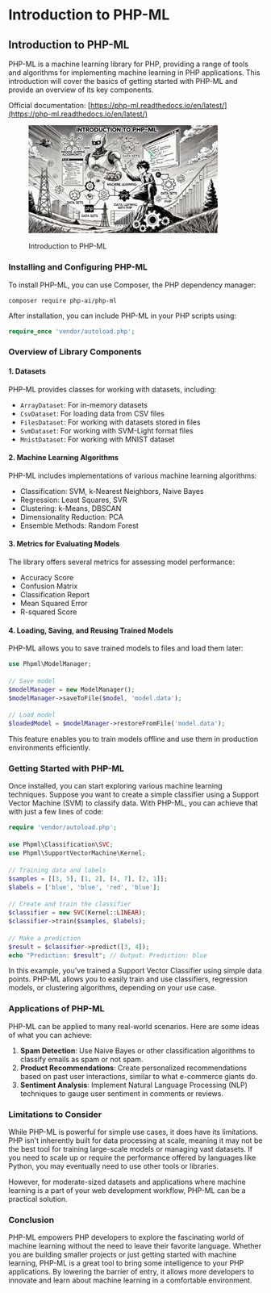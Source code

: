 # Introduction to PHP-ML

## Introduction to PHP-ML

PHP-ML is a machine learning library for PHP, providing a range of tools and algorithms for implementing machine learning in PHP applications. This introduction will cover the basics of getting started with PHP-ML and provide an overview of its key components.

Official documentation: [https://php-ml.readthedocs.io/en/latest/](https://php-ml.readthedocs.io/en/latest/)

<div align="left">

<figure><img src="../../.gitbook/assets/image (21).png" alt="" width="375"><figcaption><p>Introduction to PHP-ML</p></figcaption></figure>

</div>

### Installing and Configuring PHP-ML

To install PHP-ML, you can use Composer, the PHP dependency manager:

```
composer require php-ai/php-ml
```

After installation, you can include PHP-ML in your PHP scripts using:

```php
require_once 'vendor/autoload.php';
```

### Overview of Library Components

#### 1. Datasets

PHP-ML provides classes for working with datasets, including:

* `ArrayDataset`: For in-memory datasets
* `CsvDataset`: For loading data from CSV files
* `FilesDataset`: For working with datasets stored in files
* `SvmDataset`: For working with SVM-Light format files
* `MnistDataset`: For working with MNIST dataset

#### 2. Machine Learning Algorithms

PHP-ML includes implementations of various machine learning algorithms:

* Classification: SVM, k-Nearest Neighbors, Naive Bayes
* Regression: Least Squares, SVR
* Clustering: k-Means, DBSCAN
* Dimensionality Reduction: PCA
* Ensemble Methods: Random Forest

#### 3. Metrics for Evaluating Models

The library offers several metrics for assessing model performance:

* Accuracy Score
* Confusion Matrix
* Classification Report
* Mean Squared Error
* R-squared Score

#### 4. Loading, Saving, and Reusing Trained Models

PHP-ML allows you to save trained models to files and load them later:

```php
use Phpml\ModelManager;

// Save model
$modelManager = new ModelManager();
$modelManager->saveToFile($model, 'model.data');

// Load model
$loadedModel = $modelManager->restoreFromFile('model.data');
```

This feature enables you to train models offline and use them in production environments efficiently.

### **Getting Started with PHP-ML**

Once installed, you can start exploring various machine learning techniques. Suppose you want to create a simple classifier using a Support Vector Machine (SVM) to classify data. With PHP-ML, you can achieve that with just a few lines of code:

```php
require 'vendor/autoload.php';

use Phpml\Classification\SVC;
use Phpml\SupportVectorMachine\Kernel;

// Training data and labels
$samples = [[3, 5], [1, 2], [4, 7], [2, 1]];
$labels = ['blue', 'blue', 'red', 'blue'];

// Create and train the classifier
$classifier = new SVC(Kernel::LINEAR);
$classifier->train($samples, $labels);

// Make a prediction
$result = $classifier->predict([3, 4]);
echo "Prediction: $result"; // Output: Prediction: blue
```

In this example, you’ve trained a Support Vector Classifier using simple data points. PHP-ML allows you to easily train and use classifiers, regression models, or clustering algorithms, depending on your use case.

### **Applications of PHP-ML**

PHP-ML can be applied to many real-world scenarios. Here are some ideas of what you can achieve:

1. **Spam Detection**: Use Naive Bayes or other classification algorithms to classify emails as spam or not spam.
2. **Product Recommendations**: Create personalized recommendations based on past user interactions, similar to what e-commerce giants do.
3. **Sentiment Analysis**: Implement Natural Language Processing (NLP) techniques to gauge user sentiment in comments or reviews.

### **Limitations to Consider**

While PHP-ML is powerful for simple use cases, it does have its limitations. PHP isn't inherently built for data processing at scale, meaning it may not be the best tool for training large-scale models or managing vast datasets. If you need to scale up or require the performance offered by languages like Python, you may eventually need to use other tools or libraries.

However, for moderate-sized datasets and applications where machine learning is a part of your web development workflow, PHP-ML can be a practical solution.

### **Conclusion**

PHP-ML empowers PHP developers to explore the fascinating world of machine learning without the need to leave their favorite language. Whether you are building smaller projects or just getting started with machine learning, PHP-ML is a great tool to bring some intelligence to your PHP applications. By lowering the barrier of entry, it allows more developers to innovate and learn about machine learning in a comfortable environment.
